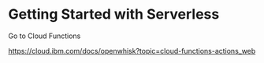 # Getting Started with Serverless

Go to Cloud Functions


https://cloud.ibm.com/docs/openwhisk?topic=cloud-functions-actions_web
